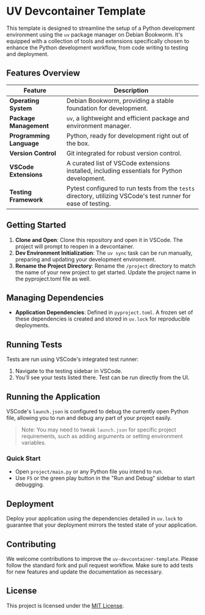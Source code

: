 # UV Devcontainer Template

This template is designed to streamline the setup of a Python development environment using the `uv` package manager on Debian Bookworm. It's equipped with a collection of tools and extensions specifically chosen to enhance the Python development workflow, from code writing to testing and deployment.

## Features Overview

| Feature                 | Description                                                                                           |
|-------------------------|-------------------------------------------------------------------------------------------------------|
| **Operating System**    | Debian Bookworm, providing a stable foundation for development.                                       |
| **Package Management**  | `uv`, a lightweight and efficient package and environment manager.                                    |
| **Programming Language**| Python, ready for development right out of the box.                                                  |
| **Version Control**     | Git integrated for robust version control.                                                           |
| **VSCode Extensions**   | A curated list of VSCode extensions installed, including essentials for Python development.           |
| **Testing Framework**   | Pytest configured to run tests from the `tests` directory, utilizing VSCode's test runner for ease of testing. |

## Getting Started

1. **Clone and Open**: Clone this repository and open it in VSCode. The project will prompt to reopen in a devcontainer.
1. **Dev Environment Initialization**: The `uv sync` task can be run manually, preparing and updating your development environment.
1. **Rename the Project Directory**: Rename the `/project` directory to match the name of your new project to get started. Update the project name in the pyproject.toml file as well.

## Managing Dependencies

- **Application Dependencies**: Defined in `pyproject.toml`. A frozen set of these dependencies is created and stored in `uv.lock` for reproducible deployments.

## Running Tests

Tests are run using VSCode's integrated test runner:

1. Navigate to the testing sidebar in VSCode.
1. You'll see your tests listed there. Test can be run directly from the UI.

## Running the Application

VSCode's `launch.json` is configured to debug the currently open Python file, allowing you to run and debug any part of your project easily.

> Note: You may need to tweak `launch.json` for specific project requirements, such as adding arguments or setting environment variables.

### Quick Start

- Open `project/main.py` or any Python file you intend to run.
- Use `F5` or the green play button in the "Run and Debug" sidebar to start debugging.

## Deployment

Deploy your application using the dependencies detailed in `uv.lock` to guarantee that your deployment mirrors the tested state of your application.

## Contributing

We welcome contributions to improve the `uv-devcontainer-template`. Please follow the standard fork and pull request workflow. Make sure to add tests for new features and update the documentation as necessary.

## License

This project is licensed under the [MIT License](LICENSE.md).
